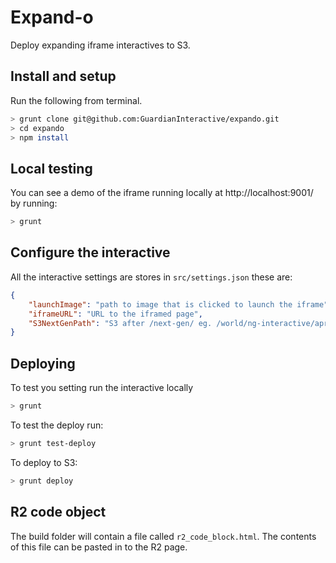 # Expand-o

Deploy expanding iframe interactives to S3.

## Install and setup

Run the following from terminal.

```bash
> grunt clone git@github.com:GuardianInteractive/expando.git
> cd expando
> npm install
```

## Local testing

You can see a demo of the iframe running locally at http://localhost:9001/ by
running:

```bash
> grunt
```

## Configure the interactive

All the interactive settings are stores in `src/settings.json` these are:

```json
{
    "launchImage": "path to image that is clicked to launch the iframe",
    "iframeURL": "URL to the iframed page",
    "S3NextGenPath": "S3 after /next-gen/ eg. /world/ng-interactive/apr/example/"
}

```


## Deploying

To test you setting run the interactive locally

```bash
> grunt
```

To test the deploy run:

```bash
> grunt test-deploy
```

To deploy to S3:

```bash
> grunt deploy
```

## R2 code object

The build folder will contain a file called `r2_code_block.html`. The contents
of this file can be pasted in to the R2 page.


